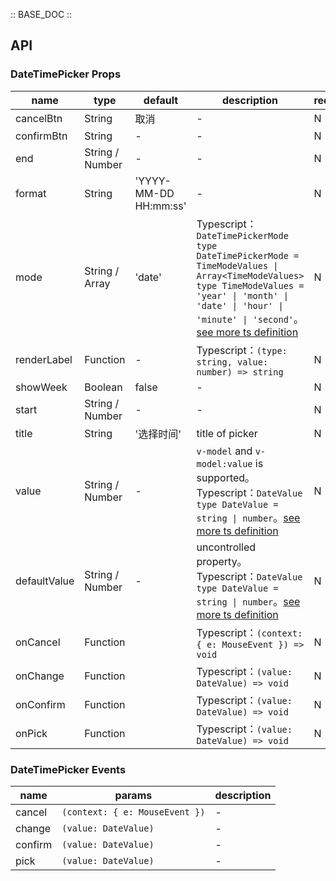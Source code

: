 :: BASE_DOC ::

## API


### DateTimePicker Props

name | type | default | description | required
-- | -- | -- | -- | --
cancelBtn | String | 取消 | \- | N
confirmBtn | String | - | \- | N
end | String / Number | - | \- | N
format | String | 'YYYY-MM-DD HH:mm:ss' | \- | N
mode | String / Array | 'date' | Typescript：`DateTimePickerMode` `type DateTimePickerMode = TimeModeValues \| Array<TimeModeValues> ` `type TimeModeValues = 'year' \| 'month' \| 'date' \| 'hour' \| 'minute' \| 'second'`。[see more ts definition](https://github.com/Tencent/tdesign-mobile-vue/tree/develop/src/date-time-picker/type.ts) | N
renderLabel | Function | - | Typescript：`(type: string, value: number) => string` | N
showWeek | Boolean | false | \- | N
start | String / Number | - | \- | N
title | String | '选择时间' | title of picker | N
value | String / Number | - | `v-model` and `v-model:value` is supported。Typescript：`DateValue` `type DateValue = string \| number`。[see more ts definition](https://github.com/Tencent/tdesign-mobile-vue/tree/develop/src/date-time-picker/type.ts) | N
defaultValue | String / Number | - | uncontrolled property。Typescript：`DateValue` `type DateValue = string \| number`。[see more ts definition](https://github.com/Tencent/tdesign-mobile-vue/tree/develop/src/date-time-picker/type.ts) | N
onCancel | Function |  | Typescript：`(context: { e: MouseEvent }) => void`<br/> | N
onChange | Function |  | Typescript：`(value: DateValue) => void`<br/> | N
onConfirm | Function |  | Typescript：`(value: DateValue) => void`<br/> | N
onPick | Function |  | Typescript：`(value: DateValue) => void`<br/> | N

### DateTimePicker Events

name | params | description
-- | -- | --
cancel | `(context: { e: MouseEvent })` | \-
change | `(value: DateValue)` | \-
confirm | `(value: DateValue)` | \-
pick | `(value: DateValue)` | \-
